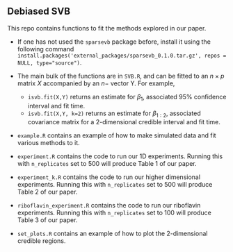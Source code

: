 ## Debiased SVB ##
This repo contains functions to fit the methods explored in our paper.

* If one has not used the `sparsevb` package before, install it using the following command `install.packages('external_packages/sparsevb_0.1.0.tar.gz', repos = NULL, type="source")`.

* The main bulk of the functions are in `SVB.R`, and can be fitted to an $n \times p$ matrix $X$ accompanied by an $n-$ vector Y. For example,

  * `isvb.fit(X,Y)` returns an estimate for $\beta_1$, associated 95% confidence interval and fit time.
  * `isvb.fit(X,Y, k=2)` returns an estimate for $\beta_{1:2}$, associated covariance matrix for a 2-dimensional credible interval and fit time.

* `example.R` contains an example of how to make simulated data and fit various methods to it.

* `experiment.R` contains the code to run our 1D experiments. Running this with `n_replicates` set to 500 will produce Table 1 of our paper.

* `experiment_k.R` contains the code to run our higher dimensional experiments. Running this with `n_replicates` set to 500 will produce Table 2 of our paper.

* `riboflavin_experiment.R` contains the code to run our riboflavin experiments. Running this with `n_replicates` set to 100 will produce Table 3 of our paper.

* `set_plots.R` contains an example of how to plot the 2-dimensional credible regions.


